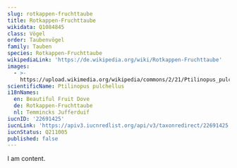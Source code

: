 ```yaml
---
slug: rotkappen-fruchttaube
title: Rotkappen-Fruchttaube
wikidata: Q1084845
class: Vögel
order: Taubenvögel
family: Tauben
species: Rotkappen-Fruchttaube
wikipediaLink: 'https://de.wikipedia.org/wiki/Rotkappen-Fruchttaube'
images:
  - >-
    https://upload.wikimedia.org/wikipedia/commons/2/21/Ptilinopus_pulchellus_-Discovery_Cove_-Orlando-8.jpg
scientificName: Ptilinopus pulchellus
i18nNames:
  en: Beautiful Fruit Dove
  de: Rotkappen-Fruchttaube
  nl: Temmincks Jufferduif
iucnID: '22691425'
iucnLink: 'https://apiv3.iucnredlist.org/api/v3/taxonredirect/22691425'
iucnStatus: Q211005
published: false
---
```


I am content.
